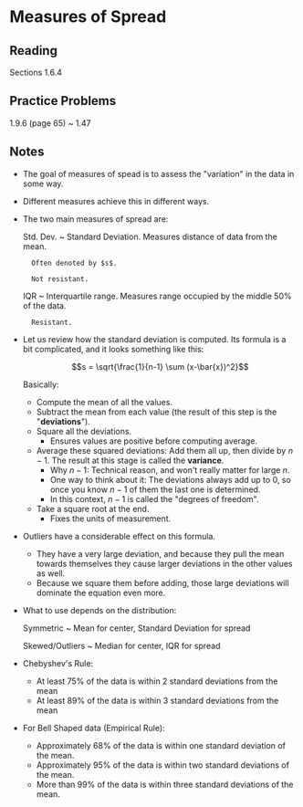 # Measures of Spread

## Reading

Sections 1.6.4

## Practice Problems

1.9.6 (page 65)
  ~ 1.47

## Notes

- The goal of measures of spead is to assess the "variation" in the data in some way.
- Different measures achieve this in different ways.
- The two main measures of spread are:

    Std. Dev.
      ~ Standard Deviation. Measures distance of data from the mean.

        Often denoted by $s$.

        Not resistant.

    IQR
      ~ Interquartile range. Measures range occupied by the middle 50% of the data.

        Resistant.

- Let us review how the standard deviation is computed. Its formula is a bit complicated, and it looks something like this:

    $$s = \sqrt{\frac{1}{n-1} \sum (x-\bar{x})^2}$$

    Basically:
    - Compute the mean of all the values.
    - Subtract the mean from each value (the result of this step is the "**deviations**").
    - Square all the deviations.
        - Ensures values are positive before computing average.
    - Average these squared deviations: Add them all up, then divide by $n-1$. The result at this stage is called the **variance**.
        - Why $n-1$: Technical reason, and won't really matter for large $n$.
        - One way to think about it: The deviations always add up to $0$, so once you know $n-1$ of them the last one is determined.
        - In this context, $n-1$ is called the "degrees of freedom".
    - Take a square root at the end.
        - Fixes the units of measurement.
- Outliers have a considerable effect on this formula.
    - They have a very large deviation, and because they pull the mean towards themselves they cause larger deviations in the other values as well.
    - Because we square them before adding, those large deviations will dominate the equation even more.
- What to use depends on the distribution:

    Symmetric
      ~ Mean for center, Standard Deviation for spread

    Skewed/Outliers
      ~ Median for center, IQR for spread

- Chebyshev's Rule:
    - At least 75% of the data is within 2 standard deviations from the mean
    - At least 89% of the data is within 3 standard deviations from the mean
- For Bell Shaped data (Empirical Rule):
    - Approximately 68% of the data is within one standard deviation of the mean.
    - Approximately 95% of the data is within two standard deviations of the mean.
    - More than 99% of the data is within three standard deviations of the mean.
